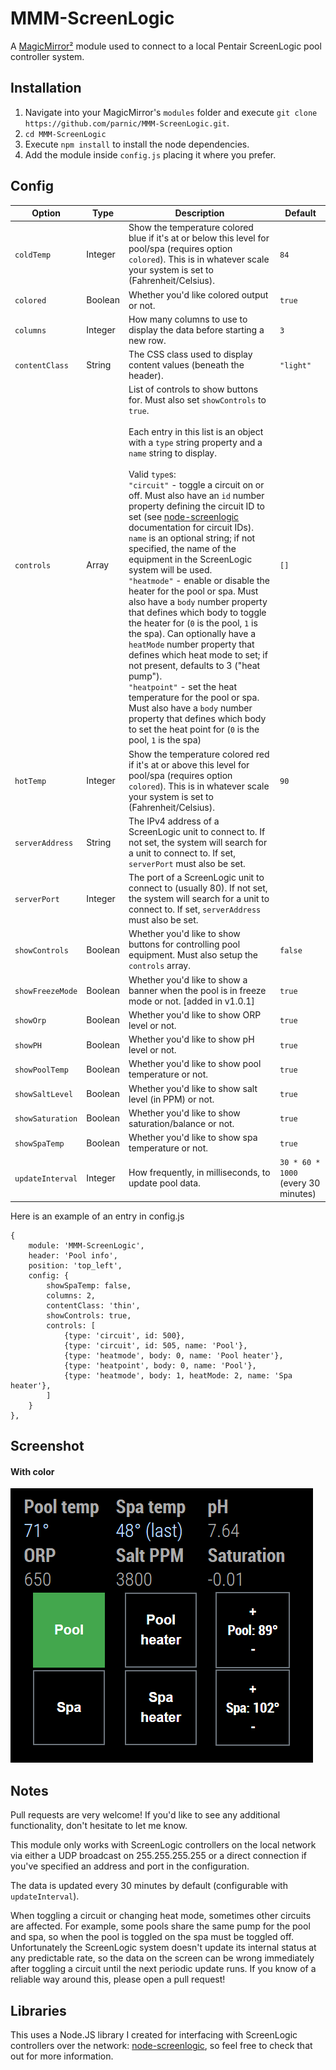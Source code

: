 # MMM-ScreenLogic
A <a href="https://github.com/MichMich/MagicMirror">MagicMirror²</a> module used to connect to a local Pentair ScreenLogic pool controller system.

## Installation
1. Navigate into your MagicMirror's `modules` folder and execute `git clone https://github.com/parnic/MMM-ScreenLogic.git`.
2. `cd MMM-ScreenLogic`
3. Execute `npm install` to install the node dependencies.
4. Add the module inside `config.js` placing it where you prefer.

## Config
|Option|Type|Description|Default|
|---|---|---|---|
|`coldTemp`|Integer|Show the temperature colored blue if it's at or below this level for pool/spa (requires option `colored`). This is in whatever scale your system is set to (Fahrenheit/Celsius).|`84`|
|`colored`|Boolean|Whether you'd like colored output or not.|`true`|
|`columns`|Integer|How many columns to use to display the data before starting a new row.|`3`|
|`contentClass`|String|The CSS class used to display content values (beneath the header).|`"light"`|
|`controls`|Array|List of controls to show buttons for. Must also set `showControls` to `true`.<br><br>Each entry in this list is an object with a `type` string property and a `name` string to display.<br><br>Valid `type`s:<br>`"circuit"` - toggle a circuit on or off. Must also have an `id` number property defining the circuit ID to set (see [node-screenlogic](https://github.com/parnic/node-screenlogic) documentation for circuit IDs). `name` is an optional string; if not specified, the name of the equipment in the ScreenLogic system will be used.<br>`"heatmode"` - enable or disable the heater for the pool or spa. Must also have a `body` number property that defines which body to toggle the heater for (`0` is the pool, `1` is the spa). Can optionally have a `heatMode` number property that defines which heat mode to set; if not present, defaults to 3 ("heat pump").<br>`"heatpoint"` - set the heat temperature for the pool or spa. Must also have a `body` number property that defines which body to set the heat point for (`0` is the pool, `1` is the spa)|`[]`|
|`hotTemp`|Integer|Show the temperature colored red if it's at or above this level for pool/spa (requires option `colored`). This is in whatever scale your system is set to (Fahrenheit/Celsius).|`90`|
|`serverAddress`|String|The IPv4 address of a ScreenLogic unit to connect to. If not set, the system will search for a unit to connect to. If set, `serverPort` must also be set.| |
|`serverPort`|Integer|The port of a ScreenLogic unit to connect to (usually 80). If not set, the system will search for a unit to connect to. If set, `serverAddress` must also be set.| |
|`showControls`|Boolean|Whether you'd like to show buttons for controlling pool equipment. Must also setup the `controls` array.|`false`|
|`showFreezeMode`|Boolean|Whether you'd like to show a banner when the pool is in freeze mode or not. [added in v1.0.1]|`true`|
|`showOrp`|Boolean|Whether you'd like to show ORP level or not.|`true`|
|`showPH`|Boolean|Whether you'd like to show pH level or not.|`true`|
|`showPoolTemp`|Boolean|Whether you'd like to show pool temperature or not.|`true`|
|`showSaltLevel`|Boolean|Whether you'd like to show salt level (in PPM) or not.|`true`|
|`showSaturation`|Boolean|Whether you'd like to show saturation/balance or not.|`true`|
|`showSpaTemp`|Boolean|Whether you'd like to show spa temperature or not.|`true`|
|`updateInterval`|Integer|How frequently, in milliseconds, to update pool data.|`30 * 60 * 1000` (every 30 minutes)|

Here is an example of an entry in config.js
```
{
	module: 'MMM-ScreenLogic',
	header: 'Pool info',
	position: 'top_left',
	config: {
		showSpaTemp: false,
		columns: 2,
		contentClass: 'thin',
		showControls: true,
		controls: [
			{type: 'circuit', id: 500},
			{type: 'circuit', id: 505, name: 'Pool'},
			{type: 'heatmode', body: 0, name: 'Pool heater'},
			{type: 'heatpoint', body: 0, name: 'Pool'},
			{type: 'heatmode', body: 1, heatMode: 2, name: 'Spa heater'},
		]
	}
},
```

## Screenshot
#### With color
![Screenshot with color](/screenshot.png?raw=true "colored: true")

## Notes
Pull requests are very welcome! If you'd like to see any additional functionality, don't hesitate to let me know.

This module only works with ScreenLogic controllers on the local network via either a UDP broadcast on 255.255.255.255 or a direct connection if you've specified an address and port in the configuration.

The data is updated every 30 minutes by default (configurable with `updateInterval`).

When toggling a circuit or changing heat mode, sometimes other circuits are affected. For example, some pools share the same pump for the pool and spa, so when the pool is toggled on the spa must be toggled off. Unfortunately the ScreenLogic system doesn't update its internal status at any predictable rate, so the data on the screen can be wrong immediately after toggling a circuit until the next periodic update runs. If you know of a reliable way around this, please open a pull request!

## Libraries
This uses a Node.JS library I created for interfacing with ScreenLogic controllers over the network: [node-screenlogic](https://github.com/parnic/node-screenlogic), so feel free to check that out for more information.
